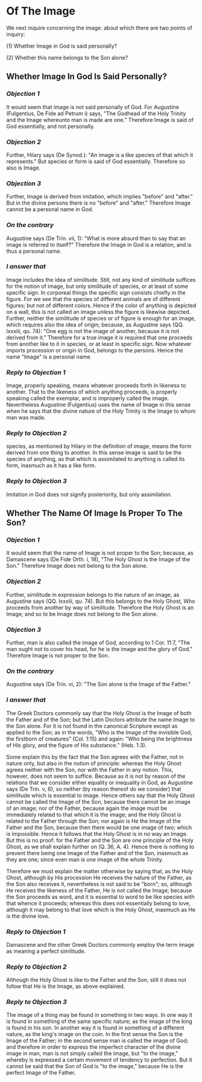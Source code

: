 # Of The Image

We next inquire concerning the image: about which there are two points
of inquiry:

(1) Whether Image in God is said personally?

(2) Whether this name belongs to the Son alone?


## Whether Image In God Is Said Personally?

### *Objection 1*
It would seem that image is not said personally of God.
For Augustine (Fulgentius, De Fide ad Petrum i) says, "The Godhead
of the Holy Trinity and the Image whereunto man is made are one."
Therefore Image is said of God essentially, and not personally.

### *Objection 2*
Further, Hilary says (De Synod.): "An image is a like
species of that which it represents." But species or form is said
of God essentially. Therefore so also is Image.

### *Objection 3*
Further, Image is derived from imitation, which implies
"before" and "after." But in the divine persons there is no "before"
and "after." Therefore Image cannot be a personal name in God.

### *On the contrary*
Augustine says (De Trin. vii, 1): "What is more
absurd than to say that an image is referred to itself?" Therefore
the Image in God is a relation, and is thus a personal name.

### *I answer that*
Image includes the idea of similitude. Still, not
any kind of similitude suffices for the notion of image, but only
similitude of species, or at least of some specific sign. In corporeal
things the specific sign consists chiefly in the figure. For we see
that the species of different animals are of different figures; but
not of different colors. Hence if the color of anything is depicted on
a wall, this is not called an image unless the figure is likewise
depicted. Further, neither the similitude of species or of figure is
enough for an image, which requires also the idea of origin; because,
as Augustine says (QQ. lxxxiii, qu. 74): "One egg is not the image of
another, because it is not derived from it." Therefore for a true
image it is required that one proceeds from another like to it in
species, or at least in specific sign. Now whatever imports procession
or origin in God, belongs to the persons. Hence the name "Image" is a
personal name.

### *Reply to Objection 1*
Image, properly speaking, means whatever proceeds forth
in likeness to another. That to the likeness of which anything
proceeds, is properly speaking called the exemplar, and is improperly
called the image. Nevertheless Augustine (Fulgentius) uses the name
of Image in this sense when he says that the divine nature of the
Holy Trinity is the Image to whom man was made.

### *Reply to Objection 2*
species, as mentioned by Hilary in the definition of
image, means the form derived from one thing to another. In this
sense image is said to be the species of anything, as that which is
assimilated to anything is called its form, inasmuch as it has a like
form.

### *Reply to Objection 3*
Imitation in God does not signify posteriority, but
only assimilation.

## Whether The Name Of Image Is Proper To The Son?

### *Objection 1*
It would seem that the name of Image is not proper to the
Son; because, as Damascene says (De Fide Orth. i, 18), "The Holy Ghost
is the Image of the Son." Therefore Image does not belong to the Son
alone.

### *Objection 2*
Further, similitude in expression belongs to the nature of an
image, as Augustine says (QQ. lxxxiii, qu. 74). But this belongs to
the Holy Ghost, Who proceeds from another by way of similitude.
Therefore the Holy Ghost is an Image; and so to be Image does not
belong to the Son alone.

### *Objection 3*
Further, man is also called the image of God, according to 1
Cor. 11:7, "The man ought not to cover his head, for he is the image
and the glory of God." Therefore Image is not proper to the Son.

### *On the contrary*
Augustine says (De Trin. vi, 2): "The Son alone is
the Image of the Father."

### *I answer that*
The Greek Doctors commonly say that the Holy Ghost
is the Image of both the Father and of the Son; but the Latin Doctors
attribute the name Image to the Son alone. For it is not found in the
canonical Scripture except as applied to the Son; as in the words,
"Who is the Image of the invisible God, the firstborn of creatures"
(Col. 1:15) and again: "Who being the brightness of His glory, and
the figure of His substance." (Heb. 1:3).

Some explain this by the fact that the Son agrees with the Father, not
in nature only, but also in the notion of principle: whereas the Holy
Ghost agrees neither with the Son, nor with the Father in any notion.
This, however, does not seem to suffice. Because as it is not by
reason of the relations that we consider either equality or inequality
in God, as Augustine says (De Trin. v, 6), so neither (by reason
thereof do we consider) that similitude which is essential to image.
Hence others say that the Holy Ghost cannot be called the Image of the
Son, because there cannot be an image of an image; nor of the Father,
because again the image must be immediately related to that which it
is the image; and the Holy Ghost is related to the Father through the
Son; nor again is He the Image of the Father and the Son, because then
there would be one image of two; which is impossible. Hence it follows
that the Holy Ghost is in no way an Image. But this is no proof: for
the Father and the Son are one principle of the Holy Ghost, as we
shall explain further on (Q. 36, A. 4). Hence there is nothing
to prevent there being one Image of the Father and of the Son,
inasmuch as they are one; since even man is one image of the whole
Trinity.

Therefore we must explain the matter otherwise by saying that, as the
Holy Ghost, although by His procession He receives the nature of the
Father, as the Son also receives it, nevertheless is not said to be
"born"; so, although He receives the likeness of the Father, He is
not called the Image; because the Son proceeds as word, and it is
essential to word to be like species with that whence it proceeds;
whereas this does not essentially belong to love, although it may
belong to that love which is the Holy Ghost, inasmuch as He is the
divine love.

### *Reply to Objection 1*
Damascene and the other Greek Doctors commonly employ
the term image as meaning a perfect similitude.

### *Reply to Objection 2*
Although the Holy Ghost is like to the Father and the
Son, still it does not follow that He is the Image, as above
explained.

### *Reply to Objection 3*
The image of a thing may be found in something in two
ways. In one way it is found in something of the same specific
nature; as the image of the king is found in his son. In another way
it is found in something of a different nature, as the king's image
on the coin. In the first sense the Son is the Image of the Father;
in the second sense man is called the image of God; and therefore in
order to express the imperfect character of the divine image in man,
man is not simply called the image, but "to the image," whereby is
expressed a certain movement of tendency to perfection. But it cannot
be said that the Son of God is "to the image," because He is the
perfect Image of the Father.

